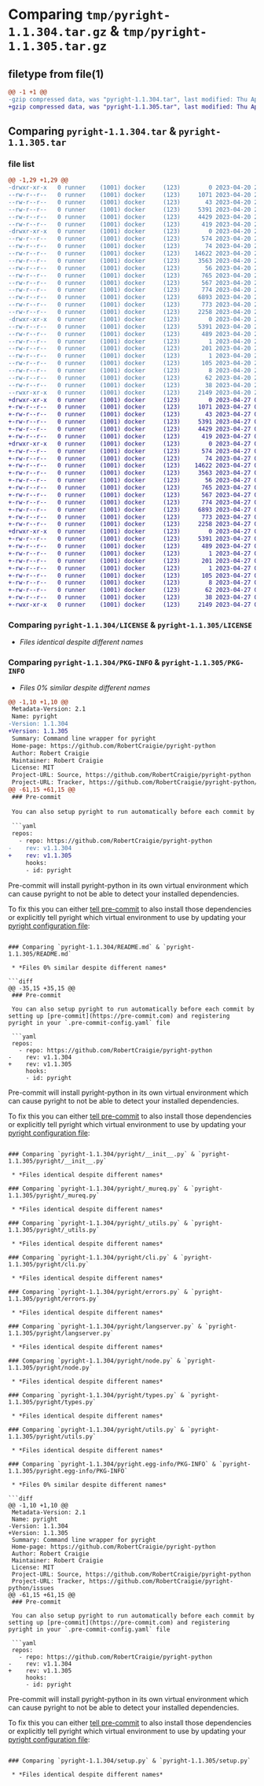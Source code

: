 # Comparing `tmp/pyright-1.1.304.tar.gz` & `tmp/pyright-1.1.305.tar.gz`

## filetype from file(1)

```diff
@@ -1 +1 @@
-gzip compressed data, was "pyright-1.1.304.tar", last modified: Thu Apr 20 21:58:15 2023, max compression
+gzip compressed data, was "pyright-1.1.305.tar", last modified: Thu Apr 27 00:46:49 2023, max compression
```

## Comparing `pyright-1.1.304.tar` & `pyright-1.1.305.tar`

### file list

```diff
@@ -1,29 +1,29 @@
-drwxr-xr-x   0 runner    (1001) docker     (123)        0 2023-04-20 21:58:15.922219 pyright-1.1.304/
--rw-r--r--   0 runner    (1001) docker     (123)     1071 2023-04-20 21:58:02.000000 pyright-1.1.304/LICENSE
--rw-r--r--   0 runner    (1001) docker     (123)       43 2023-04-20 21:58:02.000000 pyright-1.1.304/MANIFEST.in
--rw-r--r--   0 runner    (1001) docker     (123)     5391 2023-04-20 21:58:15.922219 pyright-1.1.304/PKG-INFO
--rw-r--r--   0 runner    (1001) docker     (123)     4429 2023-04-20 21:58:02.000000 pyright-1.1.304/README.md
--rw-r--r--   0 runner    (1001) docker     (123)      419 2023-04-20 21:58:02.000000 pyright-1.1.304/pyproject.toml
-drwxr-xr-x   0 runner    (1001) docker     (123)        0 2023-04-20 21:58:15.918219 pyright-1.1.304/pyright/
--rw-r--r--   0 runner    (1001) docker     (123)      574 2023-04-20 21:58:02.000000 pyright-1.1.304/pyright/__init__.py
--rw-r--r--   0 runner    (1001) docker     (123)       74 2023-04-20 21:58:02.000000 pyright-1.1.304/pyright/__main__.py
--rw-r--r--   0 runner    (1001) docker     (123)    14622 2023-04-20 21:58:02.000000 pyright-1.1.304/pyright/_mureq.py
--rw-r--r--   0 runner    (1001) docker     (123)     3563 2023-04-20 21:58:02.000000 pyright-1.1.304/pyright/_utils.py
--rw-r--r--   0 runner    (1001) docker     (123)       56 2023-04-20 21:58:02.000000 pyright-1.1.304/pyright/_version.py
--rw-r--r--   0 runner    (1001) docker     (123)      765 2023-04-20 21:58:02.000000 pyright-1.1.304/pyright/cli.py
--rw-r--r--   0 runner    (1001) docker     (123)      567 2023-04-20 21:58:02.000000 pyright-1.1.304/pyright/errors.py
--rw-r--r--   0 runner    (1001) docker     (123)      774 2023-04-20 21:58:02.000000 pyright-1.1.304/pyright/langserver.py
--rw-r--r--   0 runner    (1001) docker     (123)     6893 2023-04-20 21:58:02.000000 pyright-1.1.304/pyright/node.py
--rw-r--r--   0 runner    (1001) docker     (123)      773 2023-04-20 21:58:02.000000 pyright-1.1.304/pyright/types.py
--rw-r--r--   0 runner    (1001) docker     (123)     2258 2023-04-20 21:58:02.000000 pyright-1.1.304/pyright/utils.py
-drwxr-xr-x   0 runner    (1001) docker     (123)        0 2023-04-20 21:58:15.922219 pyright-1.1.304/pyright.egg-info/
--rw-r--r--   0 runner    (1001) docker     (123)     5391 2023-04-20 21:58:15.000000 pyright-1.1.304/pyright.egg-info/PKG-INFO
--rw-r--r--   0 runner    (1001) docker     (123)      489 2023-04-20 21:58:15.000000 pyright-1.1.304/pyright.egg-info/SOURCES.txt
--rw-r--r--   0 runner    (1001) docker     (123)        1 2023-04-20 21:58:15.000000 pyright-1.1.304/pyright.egg-info/dependency_links.txt
--rw-r--r--   0 runner    (1001) docker     (123)      201 2023-04-20 21:58:15.000000 pyright-1.1.304/pyright.egg-info/entry_points.txt
--rw-r--r--   0 runner    (1001) docker     (123)        1 2023-04-20 21:58:15.000000 pyright-1.1.304/pyright.egg-info/not-zip-safe
--rw-r--r--   0 runner    (1001) docker     (123)      105 2023-04-20 21:58:15.000000 pyright-1.1.304/pyright.egg-info/requires.txt
--rw-r--r--   0 runner    (1001) docker     (123)        8 2023-04-20 21:58:15.000000 pyright-1.1.304/pyright.egg-info/top_level.txt
--rw-r--r--   0 runner    (1001) docker     (123)       62 2023-04-20 21:58:02.000000 pyright-1.1.304/requirements.txt
--rw-r--r--   0 runner    (1001) docker     (123)       38 2023-04-20 21:58:15.922219 pyright-1.1.304/setup.cfg
--rwxr-xr-x   0 runner    (1001) docker     (123)     2149 2023-04-20 21:58:02.000000 pyright-1.1.304/setup.py
+drwxr-xr-x   0 runner    (1001) docker     (123)        0 2023-04-27 00:46:49.027431 pyright-1.1.305/
+-rw-r--r--   0 runner    (1001) docker     (123)     1071 2023-04-27 00:46:39.000000 pyright-1.1.305/LICENSE
+-rw-r--r--   0 runner    (1001) docker     (123)       43 2023-04-27 00:46:39.000000 pyright-1.1.305/MANIFEST.in
+-rw-r--r--   0 runner    (1001) docker     (123)     5391 2023-04-27 00:46:49.027431 pyright-1.1.305/PKG-INFO
+-rw-r--r--   0 runner    (1001) docker     (123)     4429 2023-04-27 00:46:39.000000 pyright-1.1.305/README.md
+-rw-r--r--   0 runner    (1001) docker     (123)      419 2023-04-27 00:46:39.000000 pyright-1.1.305/pyproject.toml
+drwxr-xr-x   0 runner    (1001) docker     (123)        0 2023-04-27 00:46:49.027431 pyright-1.1.305/pyright/
+-rw-r--r--   0 runner    (1001) docker     (123)      574 2023-04-27 00:46:39.000000 pyright-1.1.305/pyright/__init__.py
+-rw-r--r--   0 runner    (1001) docker     (123)       74 2023-04-27 00:46:39.000000 pyright-1.1.305/pyright/__main__.py
+-rw-r--r--   0 runner    (1001) docker     (123)    14622 2023-04-27 00:46:39.000000 pyright-1.1.305/pyright/_mureq.py
+-rw-r--r--   0 runner    (1001) docker     (123)     3563 2023-04-27 00:46:39.000000 pyright-1.1.305/pyright/_utils.py
+-rw-r--r--   0 runner    (1001) docker     (123)       56 2023-04-27 00:46:39.000000 pyright-1.1.305/pyright/_version.py
+-rw-r--r--   0 runner    (1001) docker     (123)      765 2023-04-27 00:46:39.000000 pyright-1.1.305/pyright/cli.py
+-rw-r--r--   0 runner    (1001) docker     (123)      567 2023-04-27 00:46:39.000000 pyright-1.1.305/pyright/errors.py
+-rw-r--r--   0 runner    (1001) docker     (123)      774 2023-04-27 00:46:39.000000 pyright-1.1.305/pyright/langserver.py
+-rw-r--r--   0 runner    (1001) docker     (123)     6893 2023-04-27 00:46:39.000000 pyright-1.1.305/pyright/node.py
+-rw-r--r--   0 runner    (1001) docker     (123)      773 2023-04-27 00:46:39.000000 pyright-1.1.305/pyright/types.py
+-rw-r--r--   0 runner    (1001) docker     (123)     2258 2023-04-27 00:46:39.000000 pyright-1.1.305/pyright/utils.py
+drwxr-xr-x   0 runner    (1001) docker     (123)        0 2023-04-27 00:46:49.027431 pyright-1.1.305/pyright.egg-info/
+-rw-r--r--   0 runner    (1001) docker     (123)     5391 2023-04-27 00:46:48.000000 pyright-1.1.305/pyright.egg-info/PKG-INFO
+-rw-r--r--   0 runner    (1001) docker     (123)      489 2023-04-27 00:46:48.000000 pyright-1.1.305/pyright.egg-info/SOURCES.txt
+-rw-r--r--   0 runner    (1001) docker     (123)        1 2023-04-27 00:46:48.000000 pyright-1.1.305/pyright.egg-info/dependency_links.txt
+-rw-r--r--   0 runner    (1001) docker     (123)      201 2023-04-27 00:46:48.000000 pyright-1.1.305/pyright.egg-info/entry_points.txt
+-rw-r--r--   0 runner    (1001) docker     (123)        1 2023-04-27 00:46:48.000000 pyright-1.1.305/pyright.egg-info/not-zip-safe
+-rw-r--r--   0 runner    (1001) docker     (123)      105 2023-04-27 00:46:48.000000 pyright-1.1.305/pyright.egg-info/requires.txt
+-rw-r--r--   0 runner    (1001) docker     (123)        8 2023-04-27 00:46:48.000000 pyright-1.1.305/pyright.egg-info/top_level.txt
+-rw-r--r--   0 runner    (1001) docker     (123)       62 2023-04-27 00:46:39.000000 pyright-1.1.305/requirements.txt
+-rw-r--r--   0 runner    (1001) docker     (123)       38 2023-04-27 00:46:49.027431 pyright-1.1.305/setup.cfg
+-rwxr-xr-x   0 runner    (1001) docker     (123)     2149 2023-04-27 00:46:39.000000 pyright-1.1.305/setup.py
```

### Comparing `pyright-1.1.304/LICENSE` & `pyright-1.1.305/LICENSE`

 * *Files identical despite different names*

### Comparing `pyright-1.1.304/PKG-INFO` & `pyright-1.1.305/PKG-INFO`

 * *Files 0% similar despite different names*

```diff
@@ -1,10 +1,10 @@
 Metadata-Version: 2.1
 Name: pyright
-Version: 1.1.304
+Version: 1.1.305
 Summary: Command line wrapper for pyright
 Home-page: https://github.com/RobertCraigie/pyright-python
 Author: Robert Craigie
 Maintainer: Robert Craigie
 License: MIT
 Project-URL: Source, https://github.com/RobertCraigie/pyright-python
 Project-URL: Tracker, https://github.com/RobertCraigie/pyright-python/issues
@@ -61,15 +61,15 @@
 ### Pre-commit
 
 You can also setup pyright to run automatically before each commit by setting up [pre-commit](https://pre-commit.com) and registering pyright in your `.pre-commit-config.yaml` file
 
 ```yaml
 repos:
   - repo: https://github.com/RobertCraigie/pyright-python
-    rev: v1.1.304
+    rev: v1.1.305
     hooks:
     - id: pyright
 ```
 
 Pre-commit will install pyright-python in its own virtual environment which can cause pyright to not be able to detect your installed dependencies.
 
 To fix this you can either [tell pre-commit](https://pre-commit.com/#config-additional_dependencies) to also install those dependencies or explicitly tell pyright which virtual environment to use by updating your [pyright configuration file](https://github.com/microsoft/pyright/blob/main/docs/configuration.md):
```

### Comparing `pyright-1.1.304/README.md` & `pyright-1.1.305/README.md`

 * *Files 0% similar despite different names*

```diff
@@ -35,15 +35,15 @@
 ### Pre-commit
 
 You can also setup pyright to run automatically before each commit by setting up [pre-commit](https://pre-commit.com) and registering pyright in your `.pre-commit-config.yaml` file
 
 ```yaml
 repos:
   - repo: https://github.com/RobertCraigie/pyright-python
-    rev: v1.1.304
+    rev: v1.1.305
     hooks:
     - id: pyright
 ```
 
 Pre-commit will install pyright-python in its own virtual environment which can cause pyright to not be able to detect your installed dependencies.
 
 To fix this you can either [tell pre-commit](https://pre-commit.com/#config-additional_dependencies) to also install those dependencies or explicitly tell pyright which virtual environment to use by updating your [pyright configuration file](https://github.com/microsoft/pyright/blob/main/docs/configuration.md):
```

### Comparing `pyright-1.1.304/pyright/__init__.py` & `pyright-1.1.305/pyright/__init__.py`

 * *Files identical despite different names*

### Comparing `pyright-1.1.304/pyright/_mureq.py` & `pyright-1.1.305/pyright/_mureq.py`

 * *Files identical despite different names*

### Comparing `pyright-1.1.304/pyright/_utils.py` & `pyright-1.1.305/pyright/_utils.py`

 * *Files identical despite different names*

### Comparing `pyright-1.1.304/pyright/cli.py` & `pyright-1.1.305/pyright/cli.py`

 * *Files identical despite different names*

### Comparing `pyright-1.1.304/pyright/errors.py` & `pyright-1.1.305/pyright/errors.py`

 * *Files identical despite different names*

### Comparing `pyright-1.1.304/pyright/langserver.py` & `pyright-1.1.305/pyright/langserver.py`

 * *Files identical despite different names*

### Comparing `pyright-1.1.304/pyright/node.py` & `pyright-1.1.305/pyright/node.py`

 * *Files identical despite different names*

### Comparing `pyright-1.1.304/pyright/types.py` & `pyright-1.1.305/pyright/types.py`

 * *Files identical despite different names*

### Comparing `pyright-1.1.304/pyright/utils.py` & `pyright-1.1.305/pyright/utils.py`

 * *Files identical despite different names*

### Comparing `pyright-1.1.304/pyright.egg-info/PKG-INFO` & `pyright-1.1.305/pyright.egg-info/PKG-INFO`

 * *Files 0% similar despite different names*

```diff
@@ -1,10 +1,10 @@
 Metadata-Version: 2.1
 Name: pyright
-Version: 1.1.304
+Version: 1.1.305
 Summary: Command line wrapper for pyright
 Home-page: https://github.com/RobertCraigie/pyright-python
 Author: Robert Craigie
 Maintainer: Robert Craigie
 License: MIT
 Project-URL: Source, https://github.com/RobertCraigie/pyright-python
 Project-URL: Tracker, https://github.com/RobertCraigie/pyright-python/issues
@@ -61,15 +61,15 @@
 ### Pre-commit
 
 You can also setup pyright to run automatically before each commit by setting up [pre-commit](https://pre-commit.com) and registering pyright in your `.pre-commit-config.yaml` file
 
 ```yaml
 repos:
   - repo: https://github.com/RobertCraigie/pyright-python
-    rev: v1.1.304
+    rev: v1.1.305
     hooks:
     - id: pyright
 ```
 
 Pre-commit will install pyright-python in its own virtual environment which can cause pyright to not be able to detect your installed dependencies.
 
 To fix this you can either [tell pre-commit](https://pre-commit.com/#config-additional_dependencies) to also install those dependencies or explicitly tell pyright which virtual environment to use by updating your [pyright configuration file](https://github.com/microsoft/pyright/blob/main/docs/configuration.md):
```

### Comparing `pyright-1.1.304/setup.py` & `pyright-1.1.305/setup.py`

 * *Files identical despite different names*

